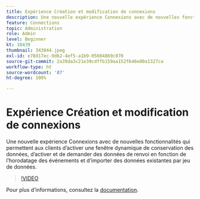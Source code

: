 ```yaml
---
title: Expérience Création et modification de connexions
description: Une nouvelle expérience Connexions avec de nouvelles fonctionnalités qui permettent aux clients d’activer une fenêtre dynamique de conservation des données, d’activer et de demander des données de renvoi en fonction des événements… (Les descriptions doivent comporter entre 60 et 160 caractères).
feature: Connections
topic: Administration
role: Admin
level: Beginner
kt: 10439
thumbnail: 343044.jpeg
exl-id: e78d17ec-9d62-4ef5-a1b9-05604869c070
source-git-commit: 2a39da3c21e39cdffb159aa152f646e00a1327ca
workflow-type: ht
source-wordcount: '87'
ht-degree: 100%

---
```


# Expérience Création et modification de connexions

Une nouvelle expérience Connexions avec de nouvelles fonctionnalités qui permettent aux clients d’activer une fenêtre dynamique de conservation des données, d’activer et de demander des données de renvoi en fonction de l’horodatage des événements et d’importer des données existantes par jeu de données.

>[!VIDEO](https://video.tv.adobe.com/v/343044/?quality=12&learn=on)

Pour plus dʼinformations, consultez la [documentation](https://experienceleague.adobe.com/docs/analytics-platform/using/cja-connections/create-connection.html?lang=fr).
